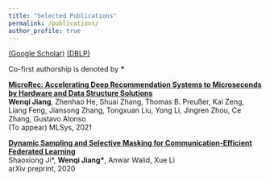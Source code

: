 ```yaml
---
title: "Selected Publications"
permalink: /publications/
author_profile: true
---
```


[(Google Scholar)](https://scholar.google.com/citations?user=0gT0jzkAAAAJ&hl=en&oi=sra) [(DBLP)](https://dblp.org/pid/68/7030.html)

Co-first authorship is denoted by <b>*</b>

<b>[MicroRec: Accelerating Deep Recommendation Systems to Microseconds by Hardware and Data Structure Solutions](https://arxiv.org/pdf/2010.05894.pdf)</b><br>
<b>Wenqi Jiang</b>, Zhenhao He, Shuai Zhang, Thomas B. Preußer, Kai Zeng, Liang Feng, Jiansong Zhang, Tongxuan Liu, Yong Li, Jingren Zhou, Ce Zhang, Gustavo Alonso<br>
(To appear) MLSys, 2021 <br>


<b>[Dynamic Sampling and Selective Masking for Communication-Efficient Federated Learning](https://arxiv.org/pdf/2003.09603.pdf)</b><br>
Shaoxiong Ji*, <b>Wenqi Jiang*</b>, Anwar Walid, Xue Li <br>
arXiv preprint, 2020 <br>
